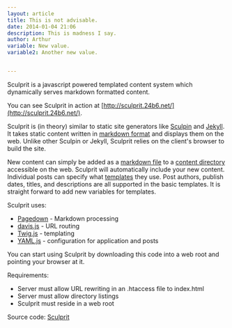 ```yaml
---
layout: article
title: This is not advisable.
date: 2014-01-04 21:06
description: This is madness I say.
author: Arthur
variable: New value.
variable2: Another new value.


---
```


Sculprit is a javascript powered templated content system which dynamically serves markdown formatted content.

You can see Sculprit in action at [http://sculprit.24b6.net/](http://sculprit.24b6.net/).

Sculprit is (in theory) similar to static site generators like [Sculpin](https://sculpin.io/) and [Jekyll](http://jekyllrb.com/). It takes static content written in [markdown format](http://daringfireball.net/projects/markdown/) and displays them on the web. Unlike other Sculpin or Jekyll, Sculprit relies on the client's browser to build the site.

New content can simply be added as a [markdown file](https://github.com/arthur24b6/sculprit/blob/master/content/2013-12-01-first-post.md) to a [content directory](https://github.com/arthur24b6/sculprit/tree/master/content) accessible on the web. Sculprit will automatically include your new content. Individual posts can specify what [templates](https://github.com/arthur24b6/sculprit/tree/master/templates) they use. Post authors, publish dates, titles, and descriptions are all supported in the basic templates. It is straight forward to add new variables for templates.

Sculprit uses:

* [Pagedown](http://code.google.com/p/pagedown/) - Markdown processing
* [davis.js](http://davisjs.com) - URL routing
* [Twig.js](https://github.com/justjohn/twig.js/wiki) - templating
* [YAML.js](https://code.google.com/p/javascript-yaml-parser/) - configuration for application and posts

You can start using Sculprit by downloading this code into a web root and pointing your browser at it.

Requirements:
* Server must allow URL rewriting in an .htaccess file to index.html
* Server must allow directory listings
* Sculprit must reside in a web root

Source code: [Sculprit](https://github.com/arthur24b6/sculprit)
